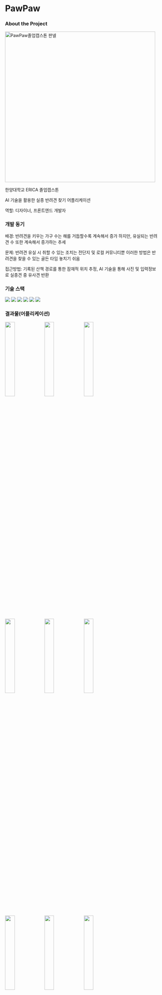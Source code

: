 # PawPaw

### About the Project


<img width="495" alt="PawPaw졸업캡스톤 판넬" src="https://github.com/jiohjung98/HanyangCapston/assets/104253583/56938dba-865a-4cb7-a81b-db858c60e75e">


한양대학교 ERICA 졸업캡스톤

AI 기술을 활용한 실종 반려견 찾기 어플리케이션

역할: 디자이너, 프론트엔드 개발자


### 개발 동기
배경: 반려견을 키우는 가구 수는 해를 거듭할수록 계속해서 증가 하지만, 유실되는 반려견 수 또한 계속해서 증가하는 추세


문제: 반려견 유실 시 취할 수 있는 조치는 전단지 및 로컬 커뮤니티뿐 이러한 방법은 반려견을 찾을 수 있는 골든 타임 놓치기 쉬움


접근방법: 기록된 산책 경로를 통한 잠재적 위치 추정, AI 기술을 통해 사진 및 입력정보로 실종견 중 유사견 반환




### 기술 스택
<img src="https://img.shields.io/badge/kotlin-7F52FF?style=for-the-badge&logo=kotlin&logoColor=white">    <img src="https://img.shields.io/badge/Android Studio-3DDC84?style=flat-square&logo=Android Studio&logoColor=white"/>  <img src="https://img.shields.io/badge/Firebase-FFCA28?style=flat-square&logo=firebase&logoColor=black"/>  <img src="https://img.shields.io/badge/Flask-000000?style=flat-square&logo=flask&logoColor=white"/>    <img src="https://img.shields.io/badge/Adobe-FF0000?style=flat-square&logo=Adobe&logoColor=white">     <img src="https://img.shields.io/badge/Figma-F24E1E?style=flat-square&logo=Figma&logoColor=white">


### 결과물(어플리케이션)
<img width="25%" src="https://github.com/jiohjung98/HanyangCapston/assets/104253583/857ba7da-999d-43d6-805b-e1337caf8a25"/>   <img width="25%" src="https://github.com/jiohjung98/HanyangCapston/assets/104253583/7ee95757-d295-41f7-b02e-088a63cad7e5"/>   <img width="25%" src="https://github.com/jiohjung98/HanyangCapston/assets/104253583/00930e43-4c87-45cc-aa1b-915790362053"/>   
<img width="25%" src="https://github.com/jiohjung98/HanyangCapston/assets/104253583/d9e9eb02-f940-4f40-933b-27569d931f96"/>   <img width="25%" src="https://github.com/jiohjung98/HanyangCapston/assets/104253583/6d696767-e89a-4f1f-b9f4-8d6a27c9d06b"/>   <img width="25%" src="https://github.com/jiohjung98/HanyangCapston/assets/104253583/934d859a-f5ae-4d5b-aca2-a9d006a7b7e9"/>  <img width="25%" src="https://github.com/jiohjung98/HanyangCapston/assets/104253583/660d11a1-d4e6-4ef3-ba9c-c14e9e485b3a"/>   <img width="25%" src="https://github.com/jiohjung98/HanyangCapston/assets/104253583/64ce1f39-cabf-4310-986c-960a59dd50b6"/>   <img width="25%" src="https://github.com/jiohjung98/HanyangCapston/assets/104253583/4fdf99cf-8060-468a-ad73-d3c02c07eccd"/>   <img width="25%" src="https://github.com/jiohjung98/HanyangCapston/assets/104253583/920f46b6-708f-4179-88f2-0b68153cf437"/>   <img width="25%" src="https://github.com/jiohjung98/HanyangCapston/assets/104253583/97406ece-d145-4ec8-a69a-e2ce06b5defe"/>   <img width="25%" src="https://github.com/jiohjung98/HanyangCapston/assets/104253583/8da99ce4-6769-4eb2-afd6-38def1664c96"/>   <img width="25%" src="https://github.com/jiohjung98/HanyangCapston/assets/104253583/546e68b0-6ae2-49a8-9a70-0a65ea5b4d96"/>   <img width="25%" src="https://github.com/jiohjung98/HanyangCapston/assets/104253583/d4098783-b4c7-4f65-884f-8f27000d281b"/>   <img width="25%" src="https://github.com/jiohjung98/HanyangCapston/assets/104253583/2e177b61-06fb-4cf6-9331-cc2dbc8ff0a2"/>

### 기대효과

#### 실종 등록 시간 및 비용 절감
온라인 전단지 기능을 통한 실종된 반려견의 등록 절차 간소화 및 실시간 정보 등록을 통한 시간과 비용 절약 가능. 이는 실종된 반려견의 빠른 발견과 재결합에 기여

#### 골든타임 내 반려견 찾을 확률 증가
유사견 반환 및 예상 위치 추적 기능을 통해 분실된 반려견 더욱 정확하게 추적 가능 이는 골든타임(실종 후 초기 시간) 내에 반려견을 찾을 확률을 높여줌

#### 반려견 안전 확보
살종된 반려견을 빠르게 발견하고 재결합함으로써 반려견의 안전을 확보 길거리에서의 유기나 사고 등에 대한 위험성을 줄일 수 있음
